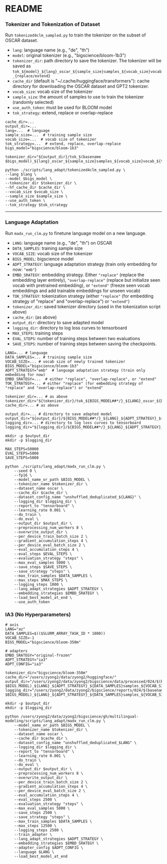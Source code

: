# README

### Tokenizer and Tokenization of Dataset
Run `tokenized4clm_sampled.py` to train the tokenizer on the subset of OSCAR dataset.
- `lang`: language name (e.g., "de", "th")
- `model`: original tokenizer (e.g., "bigscience/bloom-1b3")
- `tokenizer_dir`: path directory to save the tokenizer. The tokenizer will be saved as `tok_${model}_${lang}_oscar_${sample_size}samples_${vocab_size}vocab_{replace/extend}`
- `cache_dir` (default is "~/.cache/huggingface/transformers"): cache directory for downloading the OSCAR dataset and GPT2 tokenizer.
- `vocab_size`: vocab size of the tokenizer
- `sample_size`: the amount of samples to use to train the tokenizer (randomly selected)
- `use_auth_token`: must be used for BLOOM model
- `tok_strategy`: extend, replace or overlap-replace

```
cache_dir=...
output_dir=...
lang=...  # language
sample_size=...  # training sample size
vocab_size=...  # vocab size of tokenizer
tok_strategy=...  # extend, replace, overlap-replace
bigs_model="bigscience/bloom-1b3"

tokenizer_dir="${output_dir}/tok_$(basename $bigs_model)_${lang}_oscar_${sample_size}samples_${vocab_size}vocab_${tok_strategy}"

python ./scripts/lang_adapt/tokenized4clm_sampled.py \
--lang $lang \
--model $bigs_model \
--tokenizer_dir $tokenizer_dir \
--hf_cache_dir $cache_dir \
--vocab_size $vocab_size \
--sample_size $sample_size \
--use_auth_token \
--tok_strategy $tok_strategy
```
---

### Language Adaptation
Run `madx_run_clm.py` to finetune language model on a new language. 
- `LANG`: language name (e.g., "de", "th") on OSCAR
- `DATA_SAMPLES`: training sample size
- `VOCAB_SIZE`: vocab size of the tokenizer
- `BIGS_MODEL`: bigscience model
- `ADPT_STRATEGY`: language adaptation strategy (train only embedding for now: `"emb"`)
- `EMBD_SRATEGY`: embedding strategy. Either `"replace"` (replace the embedding layer entirely), `"overlap-replace"` (replace but initialize seen vocab with pretrained embedding), or `"extend"` (freeze seen vocab embeddings and add trainable embeddings for unseen vocab)
- `TOK_STRATEGY`: tokenization strategy (either `"replace"` (for embedding strategy of "replace" and "overlap-replace") or `"extend"`)
- `tokenizer_dir`: saved tokenizer directory (used in the tokenization script above)
- `cache_dir`: (as above)
- `output_dir`: directory to save adapted model
- `logging_dir`: directory to log loss curves to tensorboard
- `MAX_STEPS`: training steps
- `EVAL_STEPS`: number of training steps between two evaluations
- `SAVE_STEPS`: number of training steps between saving the checkpoints.
```
LANG=... # language
DATA_SAMPLES=... # training sample size
VOCAB_SIZE=... # vocab size of newly trained tokenizer
BIGS_MODEL="bigscience/bloom-1b3"
ADPT_STRATEGY="emb"  # language adaptation strategy (train only embedding for now)
EMBD_SRATEGY=...  # either "replace", "overlap-replace", or "extend"
TOK_STRATEGY=... # either "replace" (for embedding strategy of "replace" and "overlap-replace") or "extend"

tokenizer_dir=... # as above
tokenizer_dir="${tokenizer_dir}/tok_${BIGS_MODEL##*/}_${LANG}_oscar_${DATA_SAMPLES}samples_${VOCAB_SIZE}vocab_${TOK_STRATEGY}"
cache_dir=... # as above

output_dir=... # directory to save adapted model
output_dir="${output_dir}/${BIGS_MODEL##*/}_${LANG}_${ADPT_STRATEGY}_${DATA_SAMPLES}samples_${VOCAB_SIZE}vocab_${EMBD_SRATEGY}"
logging_dir=... # directory to log loss curves to tensorboard
logging_dir="${logging_dir}/${BIGS_MODEL##*/}_${LANG}_${ADPT_STRATEGY}_${DATA_SAMPLES}samples_${VOCAB_SIZE}vocab_${EMBD_SRATEGY}"

mkdir -p $output_dir
mkdir -p $logging_dir

MAX_STEPS=50000
EVAL_STEPS=5000
SAVE_STEPS=5000

python ./scripts/lang_adapt/madx_run_clm.py \
    --seed 0 \
    --fp16 \
    --model_name_or_path $BIGS_MODEL \
    --tokenizer_name $tokenizer_dir \
    --dataset_name oscar \
    --cache_dir $cache_dir \
    --dataset_config_name "unshuffled_deduplicated_${LANG}" \
    --logging_dir $logging_dir \
    --report_to "tensorboard" \
    --learning_rate 0.001 \
    --do_train \
    --do_eval \
    --output_dir $output_dir \
    --preprocessing_num_workers 8 \
    --overwrite_output_dir \
    --per_device_train_batch_size 2 \
    --gradient_accumulation_steps 4 \
    --per_device_eval_batch_size 2 \
    --eval_accumulation_steps 4 \
    --eval_steps $EVAL_STEPS \
    --evaluation_strategy "steps" \
    --max_eval_samples 5000 \
    --save_steps $SAVE_STEPS \
    --save_strategy "steps" \
    --max_train_samples $DATA_SAMPLES \
    --max_steps $MAX_STEPS \
    --logging_steps 1000 \
    --lang_adapt_strategies $ADPT_STRATEGY \
    --embedding_strategies $EMBD_SRATEGY \
    --load_best_model_at_end \
    --use_auth_token
```

### IA3 (No Hyperparameters)

```
# axis
LANG="az"
DATA_SAMPLES=$(($SLURM_ARRAY_TASK_ID * 1000))
VOCAB_SIZE=-1
BIGS_MODEL="bigscience/bloom-350m"

# adapters
EMBD_SRATEGY="original-frozen"
ADPT_STRATEGY="ia3"
ADPT_CONFIG="ia3"

tokenizer_dir="bigscience/bloom-350m"
cache_dir="/users/zyong2/data/zyong2/huggingface/"
output_dir="/users/zyong2/data/zyong2/bigscience/data/processed/024/$(basename $BIGS_MODEL)_${LANG}_${ADPT_STRATEGY}_${DATA_SAMPLES}samples_${VOCAB_SIZE}vocab_${EMBD_SRATEGY}"
logging_dir="/users/zyong2/data/zyong2/bigscience/reports/024/$(basename $BIGS_MODEL)_${LANG}_${ADPT_STRATEGY}_${DATA_SAMPLES}samples_${VOCAB_SIZE}vocab_${EMBD_SRATEGY}"

mkdir -p $output_dir
mkdir -p $logging_dir

python /users/zyong2/data/zyong2/bigscience/gh/multilingual-modeling/scripts/lang_adapt/madx_run_clm.py \
    --model_name_or_path $BIGS_MODEL \
    --tokenizer_name $tokenizer_dir \
    --dataset_name oscar \
    --cache_dir $cache_dir \
    --dataset_config_name "unshuffled_deduplicated_$LANG" \
    --logging_dir $logging_dir \
    --report_to "tensorboard" \
    --learning_rate 0.001 \
    --do_train \
    --do_eval \
    --output_dir $output_dir \
    --preprocessing_num_workers 8 \
    --overwrite_output_dir \
    --per_device_train_batch_size 2 \
    --gradient_accumulation_steps 4 \
    --per_device_eval_batch_size 2 \
    --eval_accumulation_steps 4 \
    --eval_steps 2500 \
    --evaluation_strategy "steps" \
    --max_eval_samples 5000 \
    --save_steps 2500 \
    --save_strategy "steps" \
    --max_train_samples $DATA_SAMPLES \
    --max_steps 12500 \
    --logging_steps 2500 \
    --train_adapter \
    --lang_adapt_strategies $ADPT_STRATEGY \
    --embedding_strategies $EMBD_SRATEGY \
    --adapter_config $ADPT_CONFIG \
    --language $LANG \
    --load_best_model_at_end
```